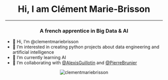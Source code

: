 <h1 align="center"> Hi, I am Clément Marie-Brisson </h1>

---

<h3 align="center"> A french apprentice in Big Data & AI</h3>

- 👋 Hi, I’m @clementmariebrisson
- 👀 I’m interested in creating python projects about data engineering and artificial intelligence
- 🌱 I’m currently learning AI
- 💞️ I’m collaborating with <a href="https://github.com/AlexisGuillotin">@AlexisGuillotin</a> and <a href="https://github.com/PierreBrunier">@PierreBrunier</a>


<p align="center"><img align="center" src="https://github-readme-stats-l7o1o2hvn-clementmariebrisson.vercel.app/api/top-langs/?username=clementmariebrisson&layout=donut&hide=HTML,Jupyter%20Notebook&exclude_repo=compodoc-crypto-coin-scanner&theme=tokyonight" alt="clementmariebrisson" /></p>
